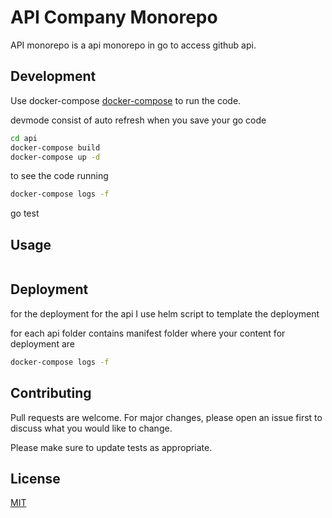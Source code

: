 # API Company Monorepo

API monorepo is a api monorepo in go to access github api.

## Development

Use docker-compose [docker-compose](https://docs.docker.com/compose/) to run the code.

devmode consist of auto refresh when you save your go code

```bash
cd api
docker-compose build
docker-compose up -d
```

to see the code running
```bash
docker-compose logs -f
```

go test 


## Usage

```GO

```

## Deployment 

for the deployment for the api I use helm script to template the deployment

for each api folder contains manifest folder where your content for deployment are
```bash
docker-compose logs -f
```


## Contributing
Pull requests are welcome. For major changes, please open an issue first to discuss what you would like to change.

Please make sure to update tests as appropriate.

## License
[MIT](https://choosealicense.com/licenses/mit/)